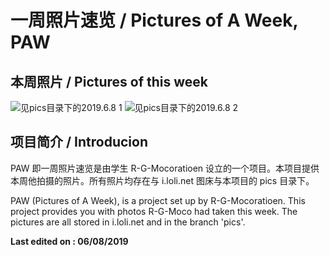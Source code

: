 # 一周照片速览 / Pictures of A Week, PAW

## 本周照片 / Pictures of this week

![见pics目录下的2019.6.8 1](https://i.loli.net/2019/06/08/5cfb6dba3679737194.png)
![见pics目录下的2019.6.8 2](https://i.loli.net/2019/06/08/5cfb6dba591e992920.png)

## 项目简介 / Introducion

PAW 即一周照片速览是由学生 R-G-Mocoratioen 设立的一个项目。本项目提供本周他拍摄的照片。所有照片均存在与 i.loli.net 图床与本项目的 pics 目录下。

PAW (Pictures of A Week), is a project set up by R-G-Mocoratioen. This project provides you with photos R-G-Moco had taken this week. The pictures are all stored in i.loli.net and in the branch 'pics'.

**Last edited on : 06/08/2019**
